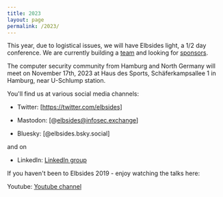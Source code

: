 ```yaml
---
title: 2023
layout: page
permalink: /2023/
---
```


This year, due to logistical issues, we will have Elbsides light, a 1/2 day conference. We are currently building a [team](team) and looking for [sponsors](sponsors). 

The computer security community from Hamburg and North Germany will meet on November 17th, 2023 at Haus des Sports, Schäferkampsallee 1 in Hamburg, near U-Schlump station.

You'll find us at various social media channels:

* Twitter: [https://twitter.com/elbsides]

* Mastodon: [@elbsides@infosec.exchange]

* Bluesky: [@elbsides.bsky.social]


and on 
* LinkedIn: [LinkedIn group](https://www.linkedin.com/groups/8828793/)

If you haven't been to Elbsides 2019 - enjoy watching the talks here:

Youtube: [Youtube channel](https://www.youtube.com/channel/UC1kRI13BZ6KMCwtGttD5Arg)

